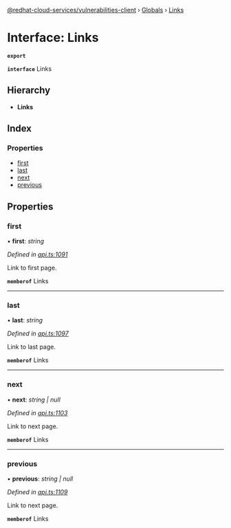 [@redhat-cloud-services/vulnerabilities-client](../README.md) › [Globals](../globals.md) › [Links](links.md)

# Interface: Links

**`export`** 

**`interface`** Links

## Hierarchy

* **Links**

## Index

### Properties

* [first](links.md#first)
* [last](links.md#last)
* [next](links.md#next)
* [previous](links.md#previous)

## Properties

###  first

• **first**: *string*

*Defined in [api.ts:1091](https://github.com/RedHatInsights/javascript-clients/blob/master/packages/vulnerabilities/api.ts#L1091)*

Link to first page.

**`memberof`** Links

___

###  last

• **last**: *string*

*Defined in [api.ts:1097](https://github.com/RedHatInsights/javascript-clients/blob/master/packages/vulnerabilities/api.ts#L1097)*

Link to last page.

**`memberof`** Links

___

###  next

• **next**: *string | null*

*Defined in [api.ts:1103](https://github.com/RedHatInsights/javascript-clients/blob/master/packages/vulnerabilities/api.ts#L1103)*

Link to next page.

**`memberof`** Links

___

###  previous

• **previous**: *string | null*

*Defined in [api.ts:1109](https://github.com/RedHatInsights/javascript-clients/blob/master/packages/vulnerabilities/api.ts#L1109)*

Link to next page.

**`memberof`** Links
